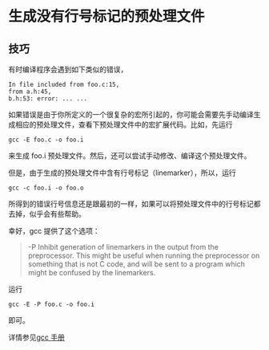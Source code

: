 # 生成没有行号标记的预处理文件

## 技巧

有时编译程序会遇到如下类似的错误，

    In file included from foo.c:15,
    from a.h:45,
    b.h:53: error: ... ...

如果错误是由于你所定义的一个很复杂的宏所引起的，你可能会需要先手动编译生成相应的预处理文件，查看下预处理文件中的宏扩展代码。比如，先运行

    gcc -E foo.c -o foo.i

来生成 foo.i 预处理文件。然后，还可以尝试手动修改、编译这个预处理文件。

但是，由于生成的预处理文件中含有行号标记（linemarker），所以，运行

    gcc -c foo.i -o foo.o

所得到的错误行号信息还是跟最初的一样，如果可以将预处理文件中的行号标记都去掉，似乎会有些帮助。

幸好，gcc 提供了这个选项：

> -P
> Inhibit generation of linemarkers in the output from the
> preprocessor. This might be useful when running the preprocessor on
> something that is not C code, and will be sent to a program which
> might be confused by the linemarkers.

运行

    gcc -E -P foo.c -o foo.i

即可。

详情参见[gcc 手册](https://gcc.gnu.org/onlinedocs/gcc/Preprocessor-Options.html#Preprocessor-Options)
